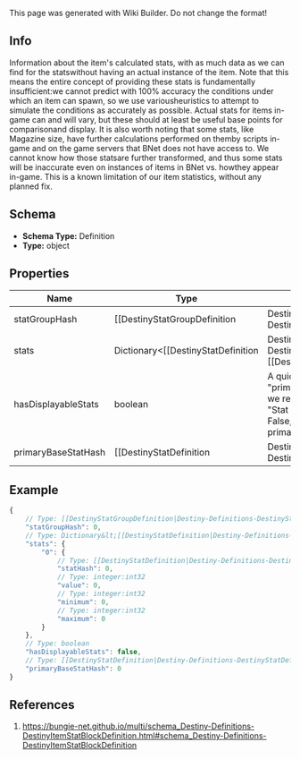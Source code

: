 <span class="wiki-builder">This page was generated with Wiki Builder. Do not change the format!</span>

## Info
Information about the item's calculated stats, with as much data as we can find for the statswithout having an actual instance of the item. Note that this means the entire concept of providing these stats is fundamentally insufficient:we cannot predict with 100% accuracy the conditions under which an item can spawn, so we use variousheuristics to attempt to simulate the conditions as accurately as possible.  Actual stats for items in-game can and will vary, but these should at least be useful base points for comparisonand display. It is also worth noting that some stats, like Magazine size, have further calculations performed on themby scripts in-game and on the game servers that BNet does not have access to.  We cannot know how those statsare further transformed, and thus some stats will be inaccurate even on instances of items in BNet vs. howthey appear in-game.  This is a known limitation of our item statistics, without any planned fix.

## Schema
* **Schema Type:** Definition
* **Type:** object

## Properties
Name | Type | Description
---- | ---- | -----------
statGroupHash | [[DestinyStatGroupDefinition|Destiny-Definitions-DestinyStatGroupDefinition]]:ManifestDefinition:integer:uint32:nullable | If the item's stats are meant to be modified by a DestinyStatGroupDefinition, this willbe the identifier for that definition. If you are using live data or precomputed stats data on the DestinyInventoryItemDefinition.stats.statsproperty, you don't have to worry about statGroupHash and how it alters stats: the already alteredstats are provided to you.  But if you want to see how the sausage gets made, or perform computationsyourself, this is valuable information.
stats | Dictionary&lt;[[DestinyStatDefinition|Destiny-Definitions-DestinyStatDefinition]]:ManifestDefinition:integer:uint32,[[DestinyInventoryItemStatDefinition|Destiny-Definitions-DestinyInventoryItemStatDefinition]]:Definition&gt; | If you are looking for precomputed values for the stats on a weapon, this is where they are stored.Technically these are the &quot;Display&quot; stat values.  Please see DestinyStatsDefinition for whatDisplay Stat Values means, it's a very long story... but essentially these are the closest valuesBNet can get to the item stats that you see in-game. These stats are keyed by the DestinyStatDefinition's hash identifier for the statthat's found on the item.
hasDisplayableStats | boolean | A quick and lazy way to determine whether any stat other than the &quot;primary&quot; stat is actuallyvisible on the item.  Items often have stats that we return in case people find them useful, butthey're not part of the &quot;Stat Group&quot; and thus we wouldn't display them in our UI.  If this is False,then we're not going to display any of these stats other than the primary one.
primaryBaseStatHash | [[DestinyStatDefinition|Destiny-Definitions-DestinyStatDefinition]]:ManifestDefinition:integer:uint32 | This stat is determined to be the &quot;primary&quot; stat, and can be looked up in the stats or anyother stat collection related to the item. Use this hash to look up the stat's value using DestinyInventoryItemDefinition.stats.stats,and the renderable data for the primary stat in the related DestinyStatDefinition.

## Example
```javascript
{
    // Type: [[DestinyStatGroupDefinition|Destiny-Definitions-DestinyStatGroupDefinition]]:ManifestDefinition:integer:uint32:nullable
    "statGroupHash": 0,
    // Type: Dictionary&lt;[[DestinyStatDefinition|Destiny-Definitions-DestinyStatDefinition]]:ManifestDefinition:integer:uint32,[[DestinyInventoryItemStatDefinition|Destiny-Definitions-DestinyInventoryItemStatDefinition]]:Definition&gt;
    "stats": {
        "0": {
            // Type: [[DestinyStatDefinition|Destiny-Definitions-DestinyStatDefinition]]:ManifestDefinition:integer:uint32
            "statHash": 0,
            // Type: integer:int32
            "value": 0,
            // Type: integer:int32
            "minimum": 0,
            // Type: integer:int32
            "maximum": 0
        }
    },
    // Type: boolean
    "hasDisplayableStats": false,
    // Type: [[DestinyStatDefinition|Destiny-Definitions-DestinyStatDefinition]]:ManifestDefinition:integer:uint32
    "primaryBaseStatHash": 0
}

```

## References
1. https://bungie-net.github.io/multi/schema_Destiny-Definitions-DestinyItemStatBlockDefinition.html#schema_Destiny-Definitions-DestinyItemStatBlockDefinition
